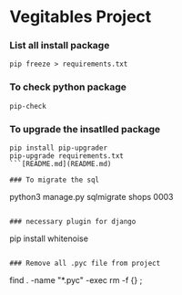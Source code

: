# Vegitables Project

### List all install package
```
pip freeze > requirements.txt
```

### To check python package 
```
pip-check
```
### To upgrade the insatlled package 
```
pip install pip-upgrader
pip-upgrade requirements.txt
```[README.md](README.md)

### To migrate the sql
```
python3 manage.py sqlmigrate shops 0003
```

### necessary plugin for django
```
pip install whitenoise
```

### Remove all .pyc file from project
```
find . -name "*.pyc" -exec rm -f {} \;
```
